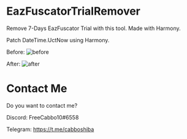 # EazFuscatorTrialRemover
Remove 7-Days EazFuscator Trial with this tool. Made with Harmony.

Patch DateTime.UctNow using Harmony.

Before:
![before](https://user-images.githubusercontent.com/92642446/196735044-73c5bd9f-1a9f-45e0-8016-6018914c3eae.png)

After:
![after](https://user-images.githubusercontent.com/92642446/196735083-d4abbf2a-20c7-40ed-ab3c-fecd6d73f544.png)

# Contact Me
Do you want to contact me?

Discord: FreeCabbo10#6558

Telegram: https://t.me/cabboshiba
